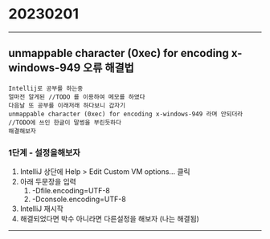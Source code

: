 # 20230201
***
## unmappable character (0xec) for encoding x-windows-949 오류 해결법
``` 
Intellij로 공부를 하는중
얼마전 알게된 //TODO 를 이용하여 메모를 하였다
다음날 또 공부를 이래저래 하다보니 갑자기
unmappable character (0xec) for encoding x-windows-949 라며 안되더라
//TODO에 쓰인 한글이 말썽을 부린듯하다
해결해보자
```

### 1단계  - 설정을해보자
1. IntelliJ 상단에 Help > Edit Custom VM options... 클릭 
2. 아래 두문장을 입력
   1. -Dfile.encoding=UTF-8 
   2. -Dconsole.encoding=UTF-8 
2. IntelliJ 재시작
3. 해결되었다면 박수 아니라면 다른설정을 해보자 (나는 해결됨)
---

